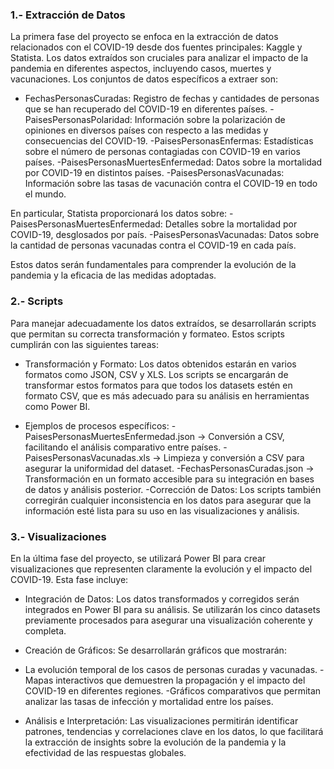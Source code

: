 ### 1.- Extracción de Datos

La primera fase del proyecto se enfoca en la extracción de datos relacionados con el COVID-19 desde dos fuentes principales: Kaggle y Statista. Los datos extraídos son cruciales para analizar el impacto de la pandemia en diferentes aspectos, incluyendo casos, muertes y vacunaciones. Los conjuntos de datos específicos a extraer son:

- FechasPersonasCuradas: Registro de fechas y cantidades de personas que se han recuperado del COVID-19 en diferentes países. -PaisesPersonasPolaridad: Información sobre la polarización de opiniones en diversos países con respecto a las medidas y consecuencias del COVID-19. -PaisesPersonasEnfermas: Estadísticas sobre el número de personas contagiadas con COVID-19 en varios países. -PaisesPersonasMuertesEnfermedad: Datos sobre la mortalidad por COVID-19 en distintos países. -PaisesPersonasVacunadas: Información sobre las tasas de vacunación contra el COVID-19 en todo el mundo.

En particular, Statista proporcionará los datos sobre: -PaisesPersonasMuertesEnfermedad: Detalles sobre la mortalidad por COVID-19, desglosados por país. -PaisesPersonasVacunadas: Datos sobre la cantidad de personas vacunadas contra el COVID-19 en cada país.

Estos datos serán fundamentales para comprender la evolución de la pandemia y la eficacia de las medidas adoptadas.

### 2.- Scripts

Para manejar adecuadamente los datos extraídos, se desarrollarán scripts que permitan su correcta transformación y formateo. Estos scripts cumplirán con las siguientes tareas:

- Transformación y Formato: Los datos obtenidos estarán en varios formatos como JSON, CSV y XLS. Los scripts se encargarán de transformar estos formatos para que todos los datasets estén en formato CSV, que es más adecuado para su análisis en herramientas como Power BI.

- Ejemplos de procesos específicos: -PaisesPersonasMuertesEnfermedad.json -> Conversión a CSV, facilitando el análisis comparativo entre países. -PaisesPersonasVacunadas.xls -> Limpieza y conversión a CSV para asegurar la uniformidad del dataset. -FechasPersonasCuradas.json -> Transformación en un formato accesible para su integración en bases de datos y análisis posterior. -Corrección de Datos: Los scripts también corregirán cualquier inconsistencia en los datos para asegurar que la información esté lista para su uso en las visualizaciones y análisis.

### 3.- Visualizaciones

En la última fase del proyecto, se utilizará Power BI para crear visualizaciones que representen claramente la evolución y el impacto del COVID-19. Esta fase incluye:

- Integración de Datos: Los datos transformados y corregidos serán integrados en Power BI para su análisis. Se utilizarán los cinco datasets previamente procesados para asegurar una visualización coherente y completa.

- Creación de Gráficos: Se desarrollarán gráficos que mostrarán:

- La evolución temporal de los casos de personas curadas y vacunadas. -Mapas interactivos que demuestren la propagación y el impacto del COVID-19 en diferentes regiones. -Gráficos comparativos que permitan analizar las tasas de infección y mortalidad entre los países.

- Análisis e Interpretación: Las visualizaciones permitirán identificar patrones, tendencias y correlaciones clave en los datos, lo que facilitará la extracción de insights sobre la evolución de la pandemia y la efectividad de las respuestas globales.
